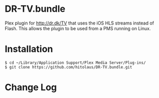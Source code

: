 DR-TV.bundle
============

Plex plugin for http://dr.dk/TV that uses the iOS HLS streams instead of Flash. This allows the plugin to be used from a PMS running on Linux.

# Installation

    $ cd ~/Library/Application Support/Plex Media Server/Plug-ins/
    $ git clone https://github.com/hitolaus/DR-TV.bundle.git

# Change Log